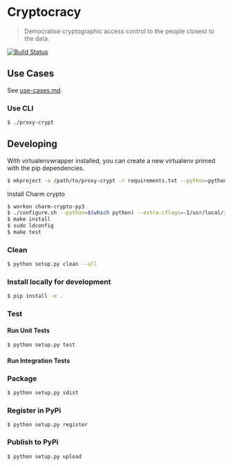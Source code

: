 # Cryptocracy

> Democratise cryptographic access control to the people closest to the data.

[![Build Status](https://travis-ci.com/doughgle/cryptocracy.svg?branch=master)](https://travis-ci.com/doughgle/cryptocracy)

## Use Cases
See [use-cases.md](src/use_cases/README.md).

### Use CLI
```bash
$ ./proxy-crypt
```

## Developing

With virtualenvwrapper installed, you can create a new virtualenv primed with the pip dependencies. 
```bash
$ mkproject -a /path/to/proxy-crypt -r requirements.txt --python=python3 cryptocracy
```

Install Charm crypto

```bash
$ workon charm-crypto-py3
$ ./configure.sh --python=$(which python) --extra-cflags=-I/usr/local/include --extra-ldflags=-L/usr/local/lib
$ make install
$ sudo ldconfig
$ make test
```

### Clean
```sh
$ python setup.py clean --all
```

### Install locally for development
```bash
$ pip install -e .
```

### Test
#### Run Unit Tests
```sh
$ python setup.py test
```

#### Run Integration Tests


### Package
```sh
$ python setup.py sdist
```

### Register in PyPi
```
$ python setup.py register
```

### Publish to PyPi
```
$ python setup.py upload
```
